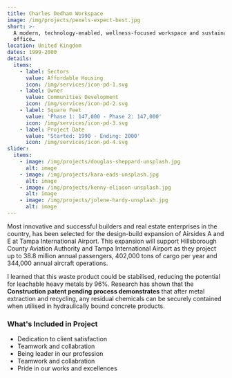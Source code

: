 ```yaml
---
title: Charles Dedham Workspace
image: /img/projects/pexels-expect-best.jpg
short: >-
  A modern, technology-enabled, wellness-focused workspace and sustainable
  office…
location: United Kingdom
dates: 1999-2000
details:
  items:
    - label: Sectors
      value: Affordable Housing
      icon: /img/services/icon-pd-1.svg
    - label: Owner
      value: Communities Development
      icon: /img/services/icon-pd-2.svg
    - label: Square Feet
      value: 'Phase 1: 147,000 - Phase 2: 147,000'
      icon: /img/services/icon-pd-3.svg
    - label: Project Date
      value: 'Started: 1990 - Ending: 2000'
      icon: /img/services/icon-pd-4.svg
slider:
  items:
    - image: /img/projects/douglas-sheppard-unsplash.jpg
      alt: image
    - image: /img/projects/kara-eads-unsplash.jpg
      alt: image
    - image: /img/projects/kenny-eliason-unsplash.jpg
      alt: image
    - image: /img/projects/jolene-hardy-unsplash.jpg
      alt: image
---
```


Most innovative and successful builders and real estate enterprises in the country, has been selected for the design-build expansion of Airsides A and E at Tampa International Airport. This expansion will support Hillsborough County Aviation Authority and Tampa International Airport as they project up to 38.8 million annual passengers, 402,000 tons of cargo per year and 344,000 annual aircraft operations.

I learned that this waste product could be stabilised, reducing the potential for leachable heavy metals by 96%. Research has shown that the **Construction patent pending process demonstrates** that after metal extraction and recycling, any residual chemicals can be securely contained when utilised in hydraulically bound concrete products.

### What's Included in Project

* Dedication to client satisfaction 
* Teamwork and collabration         
* Being leader in our profession         
* Teamwork and collabration       
* Pride in our works and excellences
